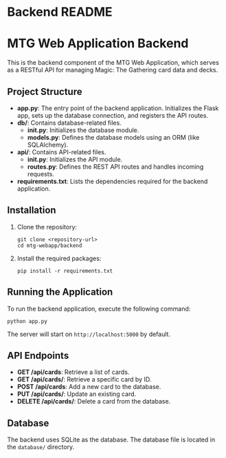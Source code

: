 # Backend README

# MTG Web Application Backend

This is the backend component of the MTG Web Application, which serves as a RESTful API for managing Magic: The Gathering card data and decks.

## Project Structure

- **app.py**: The entry point of the backend application. Initializes the Flask app, sets up the database connection, and registers the API routes.
- **db/**: Contains database-related files.
  - **__init__.py**: Initializes the database module.
  - **models.py**: Defines the database models using an ORM (like SQLAlchemy).
- **api/**: Contains API-related files.
  - **__init__.py**: Initializes the API module.
  - **routes.py**: Defines the REST API routes and handles incoming requests.
- **requirements.txt**: Lists the dependencies required for the backend application.

## Installation

1. Clone the repository:
   ```
   git clone <repository-url>
   cd mtg-webapp/backend
   ```

2. Install the required packages:
   ```
   pip install -r requirements.txt
   ```

## Running the Application

To run the backend application, execute the following command:
```
python app.py
```

The server will start on `http://localhost:5000` by default.

## API Endpoints

- **GET /api/cards**: Retrieve a list of cards.
- **GET /api/cards/<id>**: Retrieve a specific card by ID.
- **POST /api/cards**: Add a new card to the database.
- **PUT /api/cards/<id>**: Update an existing card.
- **DELETE /api/cards/<id>**: Delete a card from the database.

## Database

The backend uses SQLite as the database. The database file is located in the `database/` directory.
